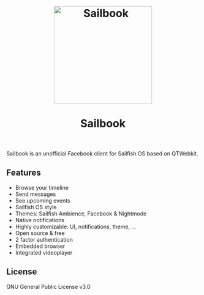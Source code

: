 <h1 align="center">
  <br>
  <img src="https://raw.githubusercontent.com/DylanVanAssche/harbour-sailbook/master/icons/256x256/harbour-sailbook.png" width="256px" alt="Sailbook">
  <br>
  <br>
  Sailbook
  <br>
  <br>
</h1>

Sailbook is an unofficial Facebook client for Sailfish OS based on QTWebkit.

## Features
- Browse your timeline
- Send messages
- See upcoming events
- Sailfish OS style
- Themes: Sailfish Ambience, Facebook & Nightmode
- Native notifications
- Highly customizable: UI, notifications, theme, ...
- Open source & free
- 2 factor authentication
- Embedded browser
- Integrated videoplayer

## License
GNU General Public License v3.0
